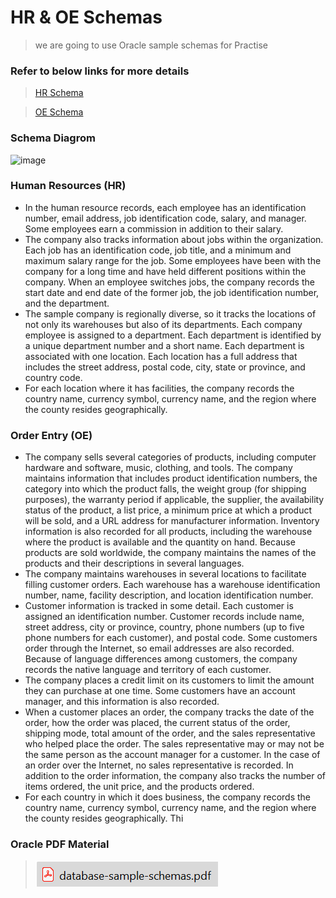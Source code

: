 
# HR & OE Schemas
> we are going to use Oracle sample schemas for Practise


### Refer to below links for more details
> [HR Schema](https://docs.oracle.com/cd/B13789_01/server.101/b10771/scripts003.htm)

> [OE Schema](https://docs.oracle.com/cd/B13789_01/server.101/b10771/scripts004.htm)


### Schema Diagrom

![image](https://github.com/venkatdurgempudi/SQL/assets/15828692/d32fcffd-1a88-474f-821e-efc0fc1b5894)

### Human Resources (HR)
- In the human resource records, each employee has an identification number, email
address, job identification code, salary, and manager. Some employees earn a
commission in addition to their salary.
- The company also tracks information about jobs within the organization. Each job
has an identification code, job title, and a minimum and maximum salary range for
the job. Some employees have been with the company for a long time and have held
different positions within the company. When an employee switches jobs, the
company records the start date and end date of the former job, the job identification
number, and the department.
- The sample company is regionally diverse, so it tracks the locations of not only its
warehouses but also of its departments. Each company employee is assigned to a
department. Each department is identified by a unique department number and a
short name. Each department is associated with one location. Each location has a
full address that includes the street address, postal code, city, state or province, and
country code.
- For each location where it has facilities, the company records the country name,
currency symbol, currency name, and the region where the county resides
geographically.

### Order Entry (OE)
- The company sells several categories of products, including computer hardware
and software, music, clothing, and tools. The company maintains information that
includes product identification numbers, the category into which the product falls,
the weight group (for shipping purposes), the warranty period if applicable, the
supplier, the availability status of the product, a list price, a minimum price at
which a product will be sold, and a URL address for manufacturer information.
Inventory information is also recorded for all products, including the warehouse
where the product is available and the quantity on hand. Because products are sold
worldwide, the company maintains the names of the products and their
descriptions in several languages.
- The company maintains warehouses in several locations to facilitate filling
customer orders. Each warehouse has a warehouse identification number, name,
facility description, and location identification number.
- Customer information is tracked in some detail. Each customer is assigned an
identification number. Customer records include name, street address, city or
province, country, phone numbers (up to five phone numbers for each customer),
and postal code. Some customers order through the Internet, so email addresses are
also recorded. Because of language differences among customers, the company
records the native language and territory of each customer.
- The company places a credit limit on its customers to limit the amount they can
purchase at one time. Some customers have an account manager, and this
information is also recorded.
- When a customer places an order, the company tracks the date of the order, how the
order was placed, the current status of the order, shipping mode, total amount of
the order, and the sales representative who helped place the order. The sales
representative may or may not be the same person as the account manager for a
customer. In the case of an order over the Internet, no sales representative is
recorded. In addition to the order information, the company also tracks the number
of items ordered, the unit price, and the products ordered.
- For each country in which it does business, the company records the country name,
currency symbol, currency name, and the region where the county resides
geographically. Thi

### Oracle PDF Material
> <a href="pdfs/database-sample-schemas.pdf" class="image fit"><img src="images/database-sample-schemas.png" alt=""></a>
